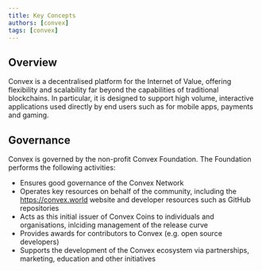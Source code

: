 ```yaml
---
title: Key Concepts
authors: [convex]
tags: [convex]
---
```


## Overview

Convex is a decentralised platform for the Internet of Value, offering flexibility and scalability far beyond the capabilities of traditional blockchains. In particular, it is designed to support high volume, interactive applications used directly by end users such as for mobile apps, payments and gaming.


## Governance

Convex is governed by the non-profit Convex Foundation. The Foundation performs the following activities:

- Ensures good governance of the Convex Network
- Operates key resources on behalf of the community, including the https://convex.world website and developer resources such as GitHub repositories
- Acts as this initial issuer of Convex Coins to individuals and organisations, inlciding management of the release curve
- Provides awards for contributors to Convex (e.g. open source developers)
- Supports the development of the Convex ecosystem via partnerships, marketing, education and other initiatives
